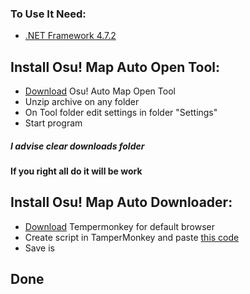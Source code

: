 ### To Use It Need:
- [.NET Framework 4.7.2](https://dotnet.microsoft.com/download/dotnet-framework/net472)



## Install Osu! Map Auto Open Tool:

- [Download](https://github.com/CrafterMinecrafter/Osu-Map-Downloader/releases) Osu! Auto Map Open Tool
- Unzip archive on any folder
- On Tool folder edit settings in folder "Settings"
- Start program
##### I advise clear downloads folder
#### If you right all do it will be work

## Install Osu! Map Auto Downloader:
- [Download](https://www.tampermonkey.net) Tempermonkey for default browser
- Create script in TamperMonkey and paste [this code](https://github.com/CrafterMinecrafter/Osu-Map-Downloader/blob/master/OsuMapDownloader/Index.js)
- Save is
## Done
